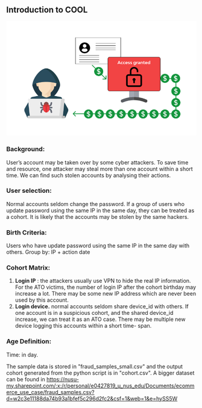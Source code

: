 
## Introduction to COOL

![ Fraud Actions](./img/ato.png)

### Background:

User’s account may be taken over by some cyber attackers. To save time and resource, one attacker may steal more than one account within a short time. We can find such stolen accounts by analysing their actions.

### User selection:

Normal accounts seldom change the password. If a group of users who update password using the same IP in the same day, they can be treated as a cohort. It is likely that the accounts may be stolen by the same hackers.

### Birth Criteria:

Users who have update password using the same IP in the same day with others. Group by: IP + action date

### Cohort Matrix:

1. **Login IP** : the attackers usually use VPN to hide the real IP information. For the ATO victims, the number of login IP after the cohort birthday may increase a lot. There may
be some new IP address which are never been used by this account.
2. **Login device.** normal accounts seldom share device_id with others. If one account is
in a suspicious cohort, and the shared device_id increase, we can treat it as an ATO case. There may be multiple new device logging this accounts within a short time- span.
### Age Definition: 
Time: in day.

The sample data is stored in "fraud_samples_small.csv" and the output cohort generated from the python script is in "cohort.csv".
A bigger dataset can be found in https://nusu-my.sharepoint.com/:x:/r/personal/e0427819_u_nus_edu/Documents/ecommerce_use_case/fraud_samples.csv?d=w2c3e11188da74b93a1bfef5c296d2fc2&csf=1&web=1&e=hySS5W